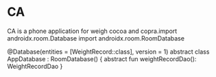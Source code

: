 # CA
CA is a phone application for weigh cocoa and copra.import androidx.room.Database
import androidx.room.RoomDatabase

@Database(entities = [WeightRecord::class], version = 1)
abstract class AppDatabase : RoomDatabase() {
    abstract fun weightRecordDao(): WeightRecordDao
}
